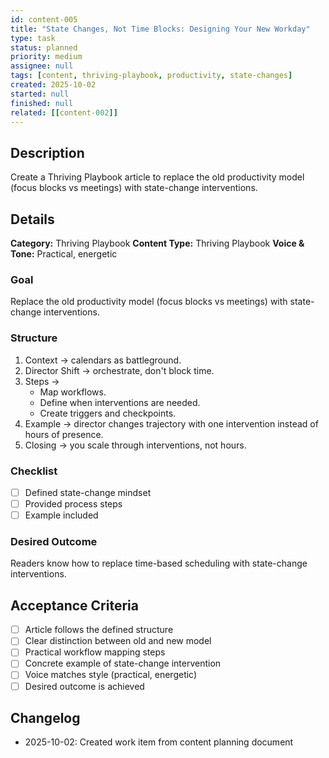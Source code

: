 ```yaml
---
id: content-005
title: "State Changes, Not Time Blocks: Designing Your New Workday"
type: task
status: planned
priority: medium
assignee: null
tags: [content, thriving-playbook, productivity, state-changes]
created: 2025-10-02
started: null
finished: null
related: [[content-002]]
---
```


## Description

Create a Thriving Playbook article to replace the old productivity model (focus blocks vs meetings) with state-change interventions.

## Details

**Category:** Thriving Playbook
**Content Type:** Thriving Playbook
**Voice & Tone:** Practical, energetic

### Goal
Replace the old productivity model (focus blocks vs meetings) with state-change interventions.

### Structure
1. Context → calendars as battleground.
2. Director Shift → orchestrate, don't block time.
3. Steps →
   - Map workflows.
   - Define when interventions are needed.
   - Create triggers and checkpoints.
4. Example → director changes trajectory with one intervention instead of hours of presence.
5. Closing → you scale through interventions, not hours.

### Checklist
- [ ] Defined state-change mindset
- [ ] Provided process steps
- [ ] Example included

### Desired Outcome
Readers know how to replace time-based scheduling with state-change interventions.

## Acceptance Criteria

- [ ] Article follows the defined structure
- [ ] Clear distinction between old and new model
- [ ] Practical workflow mapping steps
- [ ] Concrete example of state-change intervention
- [ ] Voice matches style (practical, energetic)
- [ ] Desired outcome is achieved

## Changelog

- 2025-10-02: Created work item from content planning document
